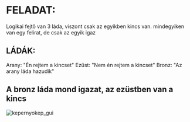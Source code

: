 # FELADAT:
Logikai fejtő
van 3 láda, viszont csak az egyikben kincs van.
mindegyiken van egy felirat, de csak az egyik igaz

## LÁDÁK:
Arany: "Én rejtem a kincset"
Ezüst: "Nem én rejtem a kincset"
Bronz: "Az arany láda hazudik"

## A bronz láda mond igazat, az ezüstben van a kincs
![kepernyokep_gui](https://github.com/user-attachments/assets/7d756c83-1f69-44ec-b52b-6d438ad9dcb8)
